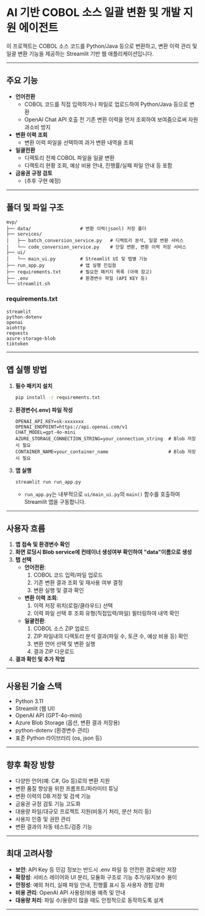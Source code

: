 # AI 기반 COBOL 소스 일괄 변환 및 개발 지원 에이전트

이 프로젝트는 COBOL 소스 코드를 Python/Java 등으로 변환하고, 변환 이력 관리 및 일괄 변환 기능을 제공하는 Streamlit 기반 웹 애플리케이션입니다.

---

## 주요 기능

- **언어전환**  
  - COBOL 코드를 직접 입력하거나 파일로 업로드하여 Python/Java 등으로 변환
  - OpenAI Chat API 호출 전 기존 변환 이력을 먼저 조회하여 보여줌으로써 자원 과소비 방지
- **변환 이력 조회**  
  - 변환 이력 파일을 선택하여 과거 변환 내역을 조회
- **일괄전환**  
  - 디렉토리 전체 COBOL 파일을 일괄 변환  
  - 디렉토리 현황 조회, 예상 비용 안내, 진행률/실패 파일 안내 등 포함
- **금융권 규정 검토**  
  - (추후 구현 예정)

---

## 폴더 및 파일 구조

```
mvp/
├── data/                  # 변환 이력(jsonl) 저장 폴더
├── services/
│   ├── batch_conversion_service.py   # 디렉토리 분석, 일괄 변환 서비스
│   └── code_conversion_service.py    # 단일 변환, 변환 이력 저장 서비스
├── ui/
│   └── main_ui.py         # Streamlit UI 및 탭별 기능
├── run_app.py             # 앱 실행 진입점
├── requirements.txt       # 필요한 패키지 목록 (아래 참고)
├── .env                   # 환경변수 파일 (API KEY 등)
└── streamlit.sh
```

### requirements.txt
```
streamlit
python-dotenv
openai
aiohttp
requests
azure-storage-blob
tiktoken
```

---

## 앱 실행 방법

1. **필수 패키지 설치**
    ```bash
    pip install -r requirements.txt
    ```

2. **환경변수(.env) 파일 작성**
    ```
    OPENAI_API_KEY=sk-xxxxxxx
    OPENAI_ENDPOINT=https://api.openai.com/v1
    CHAT_MODEL=gpt-4o-mini
    AZURE_STORAGE_CONNECTION_STRING=your_connection_string  # Blob 저장 시 필요
    CONTAINER_NAME=your_container_name                      # Blob 저장 시 필요
    ```

3. **앱 실행**
    ```
    streamlit run run_app.py
    ```
    - `run_app.py`는 내부적으로 `ui/main_ui.py`의 `main()` 함수를 호출하여 Streamlit 앱을 구동합니다.

---

## 사용자 흐름

1. **앱 접속 및 환경변수 확인**
2. **화면 로딩시 Blob service에 컨테이너 생성여부 확인하여 "data"이름으로 생성**
3. **탭 선택**
    - **언어전환**:  
        1. COBOL 코드 입력/파일 업로드  
        2. 기존 변환 결과 조회 및 재사용 여부 결정  
        3. 변환 실행 및 결과 확인
    - **변환 이력 조회**:  
        1. 이력 저장 위치(로컬/클라우드) 선택  
        2. 이력 파일 선택 후 조회 유형(직접입력/파일) 필터링하여 내역 확인
    - **일괄전환**:  
        1. COBOL 소스 ZIP 업로드  
        2. ZIP 파일내의 디렉토리 분석 결과(파일 수, 토큰 수, 예상 비용 등) 확인  
        3. 변환 언어 선택 및 변환 실행  
        4. 결과 ZIP 다운로드
3. **결과 확인 및 추가 작업**

---

## 사용된 기술 스택

- Python 3.11
- Streamlit (웹 UI)  
- OpenAI API (GPT-4o-mini)  
- Azure Blob Storage (옵션, 변환 결과 저장용)  
- python-dotenv (환경변수 관리)  
- 표준 Python 라이브러리 (os, json 등)

---

## 향후 확장 방향

- 다양한 언어(예: C#, Go 등)로의 변환 지원
- 변환 품질 향상을 위한 프롬프트/파라미터 튜닝
- 변환 이력의 DB 저장 및 검색 기능
- 금융권 규정 검토 기능 고도화
- 대용량 파일/대규모 프로젝트 지원(비동기 처리, 분산 처리 등)
- 사용자 인증 및 권한 관리
- 변환 결과의 자동 테스트/검증 기능

---

## 최대 고려사항

- **보안**: API Key 등 민감 정보는 반드시 .env 파일 등 안전한 경로에만 저장
- **확장성**: 서비스 레이어와 UI 분리, 모듈화 구조로 기능 추가/유지보수 용이
- **안정성**: 예외 처리, 실패 파일 안내, 진행률 표시 등 사용자 경험 강화
- **비용 관리**: OpenAI API 사용량/비용 예측 및 안내
- **대용량 처리**: 파일 수/용량이 많을 때도 안정적으로 동작하도록 설계

---
